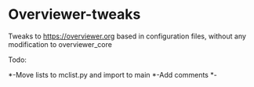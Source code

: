 # Overviewer-tweaks
Tweaks to https://overviewer.org based in configuration files, without any modification to overviewer_core

Todo:

*-Move lists to mclist.py and import to main
*-Add comments
*-
